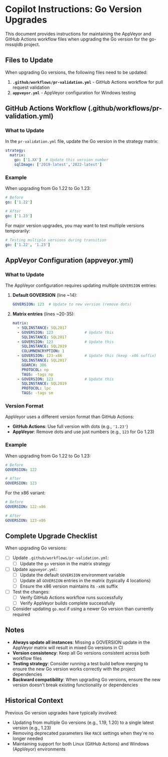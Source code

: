 # Copilot Instructions: Go Version Upgrades

This document provides instructions for maintaining the AppVeyor and GitHub Actions workflow files when upgrading the Go version for the go-mssqldb project.

## Files to Update

When upgrading Go versions, the following files need to be updated:

1. **`.github/workflows/pr-validation.yml`** - GitHub Actions workflow for pull request validation
2. **`appveyor.yml`** - AppVeyor configuration for Windows testing

## GitHub Actions Workflow (.github/workflows/pr-validation.yml)

### What to Update

In the `pr-validation.yml` file, update the Go version in the strategy matrix:

```yaml
strategy:
  matrix:
    go: ['1.XX']  # Update this version number
    sqlImage: ['2019-latest','2022-latest']
```

### Example

When upgrading from Go 1.22 to Go 1.23:

```yaml
# Before
go: ['1.22']

# After  
go: ['1.23']
```

For major version upgrades, you may want to test multiple versions temporarily:

```yaml
# Testing multiple versions during transition
go: ['1.22', '1.23']
```

## AppVeyor Configuration (appveyor.yml)

### What to Update

The AppVeyor configuration requires updating multiple `GOVERSION` entries:

1. **Default GOVERSION** (line ~14):
   ```yaml
   GOVERSION: 123  # Update to new version (remove dots)
   ```

2. **Matrix entries** (lines ~20-35):
   ```yaml
   matrix:
     - SQLINSTANCE: SQL2017
     - GOVERSION: 123              # Update this
       SQLINSTANCE: SQL2017
     - GOVERSION: 123              # Update this
       SQLINSTANCE: SQL2019
       COLUMNENCRYPTION: 1
     - GOVERSION: 123-x86          # Update this (keep -x86 suffix)
       SQLINSTANCE: SQL2017
       GOARCH: 386
       PROTOCOL: np
       TAGS: -tags np
     - GOVERSION: 123              # Update this
       SQLINSTANCE: SQL2019
       PROTOCOL: lpc
       TAGS: -tags sm
   ```

### Version Format

AppVeyor uses a different version format than GitHub Actions:
- **GitHub Actions**: Use full version with dots (e.g., `'1.23'`)
- **AppVeyor**: Remove dots and use just numbers (e.g., `123` for Go 1.23)

### Example

When upgrading from Go 1.22 to Go 1.23:

```yaml
# Before
GOVERSION: 122

# After
GOVERSION: 123
```

For the x86 variant:
```yaml
# Before  
GOVERSION: 122-x86

# After
GOVERSION: 123-x86
```

## Complete Upgrade Checklist

When upgrading Go versions:

- [ ] Update `.github/workflows/pr-validation.yml`:
  - [ ] Update the `go` version in the matrix strategy
- [ ] Update `appveyor.yml`:
  - [ ] Update the default `GOVERSION` environment variable
  - [ ] Update all `GOVERSION` entries in the matrix (typically 4 locations)
  - [ ] Ensure the x86 version maintains its `-x86` suffix
- [ ] Test the changes:
  - [ ] Verify GitHub Actions workflow runs successfully
  - [ ] Verify AppVeyor builds complete successfully
- [ ] Consider updating `go.mod` if using a newer Go version than currently required

## Notes

- **Always update all instances**: Missing a GOVERSION update in the AppVeyor matrix will result in mixed Go versions in CI
- **Version consistency**: Keep all Go versions consistent across both workflow files
- **Testing strategy**: Consider running a test build before merging to ensure the new Go version works correctly with the project dependencies
- **Backward compatibility**: When upgrading Go versions, ensure the new version doesn't break existing functionality or dependencies

## Historical Context

Previous Go version upgrades have typically involved:
- Updating from multiple Go versions (e.g., 1.19, 1.20) to a single latest version (e.g., 1.23)
- Removing deprecated parameters like `RACE` settings when they're no longer needed
- Maintaining support for both Linux (GitHub Actions) and Windows (AppVeyor) environments